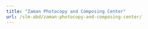 ```yaml
---
title: "Zaman Photocopy and Composing Center"
url: /slm-abd/zaman-photocopy-and-composing-center/
---
```

